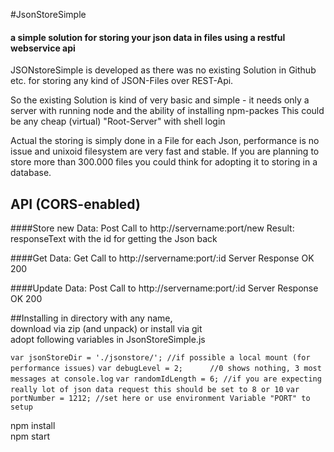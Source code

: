 #JsonStoreSimple
#### a simple solution for storing your json data in files using a restful webservice api

JSONstoreSimple is developed as there was no existing Solution in Github etc.
for storing any kind of JSON-Files over REST-Api.

So the existing Solution is kind of very basic and simple -
it needs only a server with running node and the ability of installing npm-packes
This could be any cheap (virtual) "Root-Server" with shell login

Actual the storing is simply done in a File for each Json,
performance is no issue and unixoid filesystem are very fast and stable.
If you are planning to store more than 300.000 files you could think for adopting it to storing in a database.

## API (CORS-enabled)

####Store new Data:
Post Call to http://servername:port/new
Result: responseText with the id for getting the Json back

####Get Data:
Get Call to http://servername:port/:id
Server Response OK 200

####Update Data:
Post Call to http://servername:port/:id
Server Response OK 200  

##Installing
in directory with any name,  
download via zip (and unpack) or install via git  
adopt following variables in JsonStoreSimple.js  

`var jsonStoreDir = './jsonstore/'; //if possible a local mount (for performance issues)`
`var debugLevel = 2;      //0 shows nothing, 3 most messages at console.log`
`var randomIdLength = 6; //if you are expecting really lot of json data request this should be set to 8 or 10`
`var portNumber = 1212; //set here or use environment Variable "PORT" to setup`


npm install  
npm start
